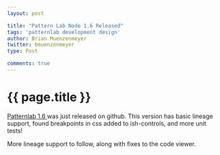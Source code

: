 ```yaml
---
layout: post

title: "Pattern Lab Node 1.6 Released"
tags: 'patternlab development design'
author: Brian Muenzenmeyer
twitter: bmuenzenmeyer
type: Post

comments: true
---
```


{{ page.title }}
================

[Patternlab 1.6 ](https://github.com/pattern-lab/patternlab-node) was just released on github. This version has basic lineage support, found breakpoints in css added to ish-controls, and more unit tests!

More lineage support to follow, along with fixes to the code viewer.